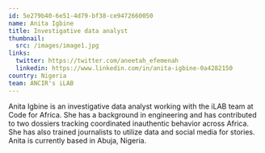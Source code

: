 ```yaml
---
id: 5e279b40-6e51-4d79-bf38-ce9472660050
name: Anita Igbine
title: Investigative data analyst
thumbnail:
  src: /images/image1.jpg
links:
  twitter: https://twitter.com/aneetah_efemenah
  linkedin: https://www.linkedin.com/in/anita-igbine-0a4282150
country: Nigeria
team: ANCIR's iLAB
---
```


Anita Igbine is an investigative data analyst working with the iLAB team at Code for Africa. She has a background in engineering and has contributed to two dossiers tracking coordinated inauthentic behavior across Africa. She has also trained journalists to utilize data and social media for stories. Anita is currently based in Abuja, Nigeria.
